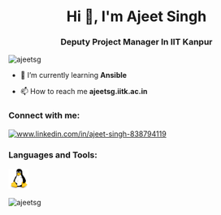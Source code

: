 
<h1 align="center">Hi 👋, I'm Ajeet Singh</h1>
<h3 align="center">Deputy Project Manager In IIT Kanpur</h3>

<p align="left"> <img src="https://komarev.com/ghpvc/?username=ajeetsg&label=Profile%20views&color=0e75b6&style=flat" alt="ajeetsg" /> </p>

- 🌱 I’m currently learning **Ansible**

- 📫 How to reach me **ajeetsg.iitk.ac.in**

<h3 align="left">Connect with me:</h3>
<p align="left">
<a href="https://linkedin.com/in/www.linkedin.com/in/ajeet-singh-838794119" target="blank"><img align="center" src="https://raw.githubusercontent.com/rahuldkjain/github-profile-readme-generator/master/src/images/icons/Social/linked-in-alt.svg" alt="www.linkedin.com/in/ajeet-singh-838794119" height="30" width="40" /></a>
</p>

<h3 align="left">Languages and Tools:</h3>
<p align="left"> <a href="https://www.linux.org/" target="_blank" rel="noreferrer"> <img src="https://raw.githubusercontent.com/devicons/devicon/master/icons/linux/linux-original.svg" alt="linux" width="40" height="40"/> </a> </p>

<p><img align="center" src="https://github-readme-stats.vercel.app/api/top-langs?username=ajeetsg&show_icons=true&locale=en&layout=compact" alt="ajeetsg" /></p>

